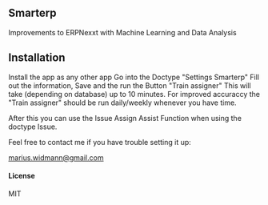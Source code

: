 ## Smarterp

Improvements to ERPNexxt with Machine Learning and Data Analysis

## Installation
Install the app as any other app
Go into the Doctype "Settings Smarterp"
Fill out the information, Save and the run the Button "Train assigner"
This will take (depending on database) up to 10 minutes.
For improved accuraccy the "Train assigner" should be run daily/weekly whenever you have time.

After this you can use the Issue Assign Assist Function when using the doctype Issue.

Feel free to contact me if you have trouble setting it up:

marius.widmann@gmail.com

#### License

MIT
